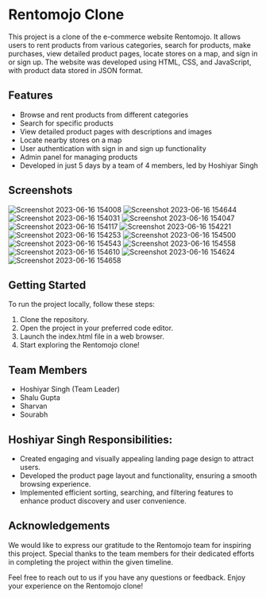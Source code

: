 # Rentomojo Clone

This project is a clone of the e-commerce website Rentomojo. It allows users to rent products from various categories, search for products, make purchases, view detailed product pages, locate stores on a map, and sign in or sign up. The website was developed using HTML, CSS, and JavaScript, with product data stored in JSON format. 

## Features
- Browse and rent products from different categories
- Search for specific products
- View detailed product pages with descriptions and images
- Locate nearby stores on a map
- User authentication with sign in and sign up functionality
- Admin panel for managing products
- Developed in just 5 days by a team of 4 members, led by Hoshiyar Singh

## Screenshots

 ![Screenshot 2023-06-16 154008](https://github.com/hoshiyarjyani/Rentomojo-Website-Clone/assets/110700928/74f4ba20-8aec-458f-90bf-3bf416b22956)
![Screenshot 2023-06-16 154644](https://github.com/hoshiyarjyani/Rentomojo-Website-Clone/assets/110700928/d768b370-da4d-4959-a051-6a6e5e4d5958)
![Screenshot 2023-06-16 154031](https://github.com/hoshiyarjyani/Rentomojo-Website-Clone/assets/110700928/9825128d-1984-448e-9cc8-f4e93859eb38)
![Screenshot 2023-06-16 154047](https://github.com/hoshiyarjyani/Rentomojo-Website-Clone/assets/110700928/9d6e4cc3-7e84-4564-b60a-4b580dfaa18c)
![Screenshot 2023-06-16 154117](https://github.com/hoshiyarjyani/Rentomojo-Website-Clone/assets/110700928/4918643e-df2f-4373-9e16-7bebf3bbaa0d)
![Screenshot 2023-06-16 154221](https://github.com/hoshiyarjyani/Rentomojo-Website-Clone/assets/110700928/ebec812a-dbec-4030-b95c-a76f9069a079)
![Screenshot 2023-06-16 154253](https://github.com/hoshiyarjyani/Rentomojo-Website-Clone/assets/110700928/564a1e3d-97d2-483c-ad68-4808e3e81728)
![Screenshot 2023-06-16 154500](https://github.com/hoshiyarjyani/Rentomojo-Website-Clone/assets/110700928/5dae8169-21bf-4bbb-9855-a699f767b9be)
![Screenshot 2023-06-16 154543](https://github.com/hoshiyarjyani/Rentomojo-Website-Clone/assets/110700928/7c155492-f2c3-42e5-9d76-866dd4141585)
![Screenshot 2023-06-16 154558](https://github.com/hoshiyarjyani/Rentomojo-Website-Clone/assets/110700928/fd58d14e-01c1-4974-a92a-a052fc200bc4)
![Screenshot 2023-06-16 154610](https://github.com/hoshiyarjyani/Rentomojo-Website-Clone/assets/110700928/c592e593-ec62-4653-915c-8d5f4ecbf6b0)
![Screenshot 2023-06-16 154624](https://github.com/hoshiyarjyani/Rentomojo-Website-Clone/assets/110700928/488157a3-8fa9-4b64-be0c-d1795fd053ba)
![Screenshot 2023-06-16 154658](https://github.com/hoshiyarjyani/Rentomojo-Website-Clone/assets/110700928/55521425-78cf-4279-bed3-bd4a8414242b)


## Getting Started
To run the project locally, follow these steps:
1. Clone the repository.
2. Open the project in your preferred code editor.
3. Launch the index.html file in a web browser.
4. Start exploring the Rentomojo clone!

## Team Members
- Hoshiyar Singh (Team Leader)
- Shalu Gupta
- Sharvan
- Sourabh

 ## Hoshiyar Singh Responsibilities:
- Created engaging and visually appealing landing page design to attract users.
- Developed the product page layout and functionality, ensuring a smooth browsing experience.
- Implemented efficient sorting, searching, and filtering features to enhance product discovery and user convenience.

## Acknowledgements
We would like to express our gratitude to the Rentomojo team for inspiring this project. Special thanks to the team members for their dedicated efforts in completing the project within the given timeline.

Feel free to reach out to us if you have any questions or feedback. Enjoy your experience on the Rentomojo clone!
